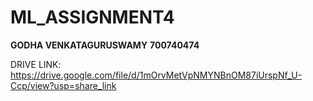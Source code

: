 # ML_ASSIGNMENT4

**GODHA VENKATAGURUSWAMY**
**700740474**

DRIVE LINK: https://drive.google.com/file/d/1mOrvMetVpNMYNBnOM87iUrspNf_U-Ccp/view?usp=share_link
